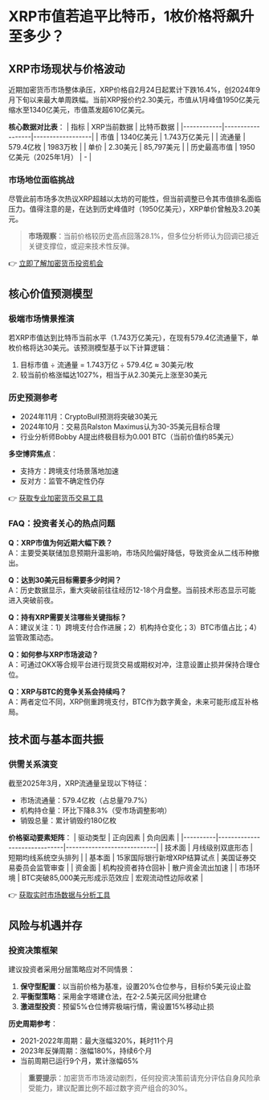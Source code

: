 # XRP市值若追平比特币，1枚价格将飙升至多少？

## XRP市场现状与价格波动

近期加密货币市场整体承压，XRP价格自2月24日起累计下跌16.4%，创2024年9月下旬以来最大单周跌幅。当前XRP报价约2.30美元，市值从1月峰值1950亿美元缩水至1340亿美元，市值蒸发超610亿美元。

**核心数据对比表**：
| 指标       | XRP当前数据       | 比特币数据       |
|------------|------------------|------------------|
| 市值       | 1340亿美元       | 1.743万亿美元    |
| 流通量     | 579.4亿枚        | 1983万枚         |
| 单价       | 2.30美元         | 85,797美元       |
| 历史最高市值 | 1950亿美元（2025年1月） | -                |

### 市场地位面临挑战
尽管此前市场多次热议XRP超越以太坊的可能性，但当前调整已令其市值排名面临压力。值得注意的是，在达到历史峰值时（1950亿美元），XRP单价曾触及3.20美元。

> **市场观察**：当前价格较历史高点回落28.1%，但多位分析师认为回调已接近关键支撑位，或迎来技术性反弹。

👉 [立即了解加密货币投资机会](https://bit.ly/okx_welcome)

## 核心价值预测模型

### 极端市场情景推演
若XRP市值达到比特币当前水平（1.743万亿美元），在现有579.4亿流通量下，单枚价格将达30美元。该预测模型基于以下计算逻辑：
1. 目标市值 ÷ 流通量 = 1.743万亿 ÷ 579.4亿 ≈ 30美元/枚
2. 较当前价格涨幅达1027%，相当于从2.30美元上涨至30美元

### 历史预测参考
- 2024年11月：CryptoBull预测将突破30美元
- 2024年10月：交易员Ralston Maximus认为30-35美元目标合理
- 行业分析师Bobby A提出终极目标为0.001 BTC（当前价值约85美元）

**多空博弈焦点**：
- 支持方：跨境支付场景落地加速
- 反对方：监管不确定性仍存

👉 [获取专业加密货币交易工具](https://bit.ly/okx_welcome)

### FAQ：投资者关心的热点问题

**Q：XRP市值为何近期大幅下跌？**  
A：主要受美联储加息预期升温影响，市场风险偏好降低，导致资金从二线币种撤出。

**Q：达到30美元目标需要多少时间？**  
A：历史数据显示，重大突破前往往经历12-18个月盘整。当前技术形态显示可能进入突破前夜。

**Q：持有XRP需要关注哪些关键指标？**  
A：建议关注：1）跨境支付合作进展；2）机构持仓变化；3）BTC市值占比；4）监管政策动态。

**Q：如何参与XRP市场波动？**  
A：可通过OKX等合规平台进行现货交易或期权对冲，注意设置止损并保持合理仓位。

**Q：XRP与BTC的竞争关系会持续吗？**  
A：两者定位不同，XRP侧重跨境支付，BTC作为数字黄金，未来可能形成互补格局。

## 技术面与基本面共振

### 供需关系演变
截至2025年3月，XRP流通量呈现以下特征：
- 市场流通量：579.4亿枚（占总量79.7%）
- 机构持仓量：环比下降8.3%（受市场调整影响）
- 销毁总量：累计销毁约180亿枚

**价格驱动要素矩阵**：
| 驱动类型 | 正向因素                     | 负向因素                   |
|----------|------------------------------|----------------------------|
| 技术面   | 月线级别双底形态             | 短期均线系统空头排列       |
| 基本面   | 15家国际银行新增XRP结算试点  | 美国证券交易委员会监管审查 |
| 资金面   | 机构投资者持仓回补           | 散户资金流出加速           |
| 市场环境 | BTC突破85,000美元形成示范效应 | 宏观流动性边际收紧         |

👉 [获取实时市场数据与分析工具](https://bit.ly/okx_welcome)

## 风险与机遇并存

### 投资决策框架
建议投资者采用分层策略应对不同情景：
1. **保守型配置**：以当前价格为基准，设置20%仓位参与，目标价5美元设止盈
2. **平衡型策略**：采用金字塔建仓法，在2-2.5美元区间分批建仓
3. **激进型投资**：预留5%仓位博弈极端行情，需设置15%移动止损

**历史周期参考**：
- 2021-2022年周期：最大涨幅320%，耗时11个月
- 2023年反弹周期：涨幅180%，持续6个月
- 当前周期已运行9个月，累计涨幅65%

> **重要提示**：加密货币市场波动剧烈，任何投资决策前请充分评估自身风险承受能力，建议配置比例不超过数字资产组合的30%。
